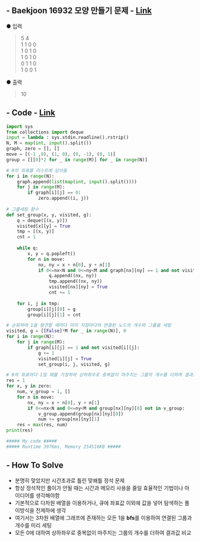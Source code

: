 ## - Baekjoon 16932 모양 만들기 문제 - [Link](https://www.acmicpc.net/problem/16932)
● 입력  
> 5 4  
1 1 0 0  
1 0 1 0  
1 0 1 0  
0 1 1 0  
1 0 0 1

● 출력
> 10

## - Code - [Link](https://github.com/imtaesuu/AlgorithmPractice_with_Python/blob/main/Graph_Traversal/Baekjoon_16932/Baekjoon_16932.py)

```python
import sys
from collections import deque
input = lambda : sys.stdin.readline().rstrip()
N, M = map(int, input().split())
graph, zero = [], []
move = [(-1 ,0), (1, 0), (0, -1), (0, 1)]
group = [[[0]*2 for _ in range(M)] for _ in range(N)]

# 0의 좌표를 리스트에 담아둠
for i in range(N):
    graph.append(list(map(int, input().split())))
    for j in range(M):
        if graph[i][j] == 0:
            zero.append((i, j))
           
# 그룹세팅 함수
def set_group(x, y, visited, g):
    q = deque([(x, y)])
    visited[x][y] = True
    tmp = [(x, y)]
    cnt = 1
    
    while q:
        x, y = q.popleft()
        for n in move:
            nx, ny = x + n[0], y + n[1]    
            if 0<=nx<N and 0<=ny<M and graph[nx][ny] == 1 and not visited[nx][ny]:
                q.append((nx, ny))
                tmp.append((nx, ny))
                visited[nx][ny] = True
                cnt += 1
                
    for i, j in tmp: 
        group[i][j][0] = g
        group[i][j][1] = cnt

# 순회하며 1을 발견할 때마다 미리 지점마다의 연결된 노드의 개수와 그룹을 세팅
visited, g = [[False]*M for _ in range(N)], 0
for i in range(N):
    for j in range(M):
        if graph[i][j] == 1 and not visited[i][j]:
            g += 1
            visited[i][j] = True
            set_group(i, j, visited, g)

# 0의 좌표마다 1일 때를 가정하여 상하좌우로 중복없이 마주치는 그룹의 개수를 더하며 결과값 업데이트
res = 1
for x, y in zero:
    num, v_group = 1, []
    for n in move:
        nx, ny = x + n[0], y + n[1]   
        if 0<=nx<N and 0<=ny<M and group[nx][ny][0] not in v_group:
            v_group.append(group[nx][ny][0])
            num += group[nx][ny][1]
    res = max(res, num)
print(res)

##### My code #####
##### Runtime 3976ms, Memory 254516KB #####
```

## - **How To Solve**
- 분명히 맞았지만 시간초과로 틀린 맞왜틀 정석 문제
- 항상 정석적인 풀이가 안될 때는 시간과 메모리 사용을 줄일 효율적인 기법이나 아이디어를 생각해야함
- 기본적으로 다차원 배열을 이용하거나, 큐에 좌표값 이외에 값을 넣어 탐색하는 풀이방식을 전제하에 생각
- 여기서는 3차원 배열에 그래프에 존재하는 모든 1을 **bfs**를 이용하여 연결된 그룹과 개수를 미리 세팅
- 모든 0에 대하여 상하좌우로 중복없이 마주치는 그룹의 개수를 더하여 결과값 비교